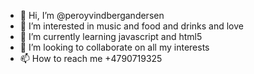 - 👋 Hi, I’m @peroyvindbergandersen
- 👀 I’m interested in music and food and drinks and love
- 🌱 I’m currently learning javascript and html5
- 💞️ I’m looking to collaborate on all my interests
- 📫 How to reach me +4790719325
